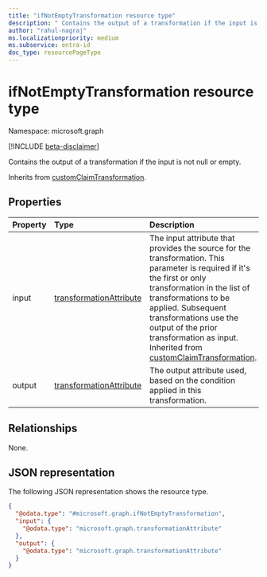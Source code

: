 ```yaml
---
title: "ifNotEmptyTransformation resource type"
description: " Contains the output of a transformation if the input is not null or empty."
author: "rahul-nagraj"
ms.localizationpriority: medium
ms.subservice: entra-id
doc_type: resourcePageType
---
```


# ifNotEmptyTransformation resource type

Namespace: microsoft.graph

[!INCLUDE [beta-disclaimer](../../includes/beta-disclaimer.md)]

 Contains the output of a transformation if the input is not null or empty.

Inherits from [customClaimTransformation](../resources/customclaimtransformation.md).

## Properties
|Property|Type|Description|
|:---|:---|:---|
|input|[transformationAttribute](../resources/transformationattribute.md)|The input attribute that provides the source for the transformation. This parameter is required if it's the first or only transformation in the list of transformations to be applied. Subsequent transformations use the output of the prior transformation as input. Inherited from [customClaimTransformation](../resources/customclaimtransformation.md).|
|output|[transformationAttribute](../resources/transformationattribute.md)|The output attribute used, based on the condition applied in this transformation.|

## Relationships
None.

## JSON representation
The following JSON representation shows the resource type.
<!-- {
  "blockType": "resource",
  "@odata.type": "microsoft.graph.ifNotEmptyTransformation"
}
-->
``` json
{
  "@odata.type": "#microsoft.graph.ifNotEmptyTransformation",
  "input": {
    "@odata.type": "microsoft.graph.transformationAttribute"
  },
  "output": {
    "@odata.type": "microsoft.graph.transformationAttribute"
  }
}
```
